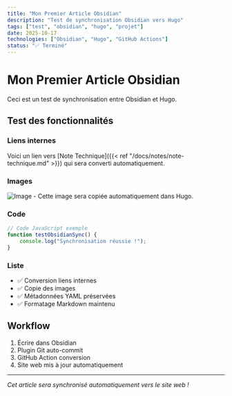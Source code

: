 ```yaml
---
title: "Mon Premier Article Obsidian"
description: "Test de synchronisation Obsidian vers Hugo"
tags: ["test", "obsidian", "hugo", "projet"]
date: 2025-10-17
technologies: ["Obsidian", "Hugo", "GitHub Actions"]
status: "✅ Terminé"
---
```




# Mon Premier Article Obsidian

Ceci est un test de synchronisation entre Obsidian et Hugo.



## Test des fonctionnalités

### Liens internes

Voici un lien vers [Note Technique]({{< ref "/docs/notes/note-technique.md" >}}) qui sera converti automatiquement.



### Images

![Image](/images/docs/photos-pro.jpg) - Cette image sera copiée automatiquement dans Hugo.



### Code

```javascript
// Code JavaScript exemple
function testObsidianSync() {
    console.log("Synchronisation réussie !");
}
```



### Liste

- ✅ Conversion liens internes
- ✅ Copie des images
- ✅ Métadonnées YAML préservées
- ✅ Formatage Markdown maintenu



## Workflow

1. Écrire dans Obsidian
2. Plugin Git auto-commit
3. GitHub Action conversion
4. Site web mis à jour automatiquement

---

*Cet article sera synchronisé automatiquement vers le site web !*